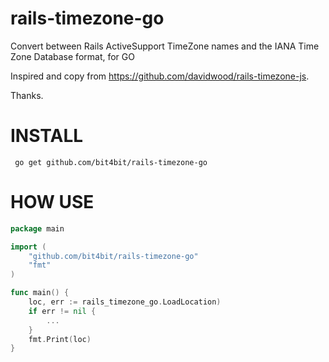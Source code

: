 rails-timezone-go
=================

Convert between Rails ActiveSupport TimeZone names and the IANA Time Zone Database format, for GO

Inspired and copy from https://github.com/davidwood/rails-timezone-js.

Thanks.

# INSTALL

~~~
 go get github.com/bit4bit/rails-timezone-go
~~~

# HOW USE

~~~go
package main

import (
	"github.com/bit4bit/rails-timezone-go"
	"fmt"
)

func main() {
	loc, err := rails_timezone_go.LoadLocation)
	if err != nil {
		...
	}
	fmt.Print(loc)
}
~~~